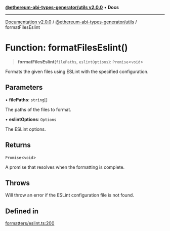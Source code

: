 [**@ethereum-abi-types-generator/utils v2.0.0**](../README.md) • **Docs**

***

[Documentation v2.0.0](../../../packages.md) / [@ethereum-abi-types-generator/utils](../README.md) / formatFilesEslint

# Function: formatFilesEslint()

> **formatFilesEslint**(`filePaths`, `eslintOptions`): `Promise`\<`void`\>

Formats the given files using ESLint with the specified configuration.

## Parameters

• **filePaths**: `string`[]

The paths of the files to format.

• **eslintOptions**: `Options`

The ESLint options.

## Returns

`Promise`\<`void`\>

A promise that resolves when the formatting is complete.

## Throws

Will throw an error if the ESLint configuration file is not found.

## Defined in

[formatters/eslint.ts:200](https://github.com/niZmosis/ethereum-abi-types-generator/blob/51c0ac8a6ea35330201860f8469daa0efc6ae8f2/packages/utils/src/formatters/eslint.ts#L200)
